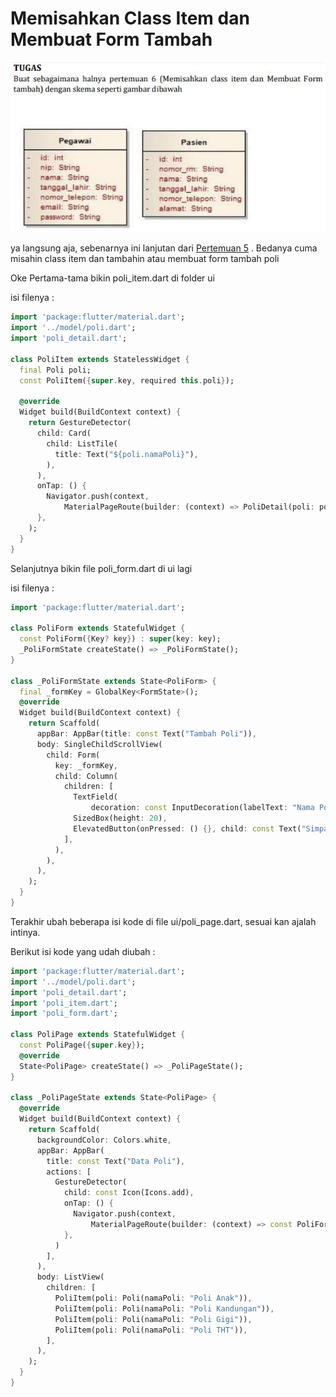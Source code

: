 # Memisahkan Class Item dan Membuat Form Tambah

<img src="https://github.com/Jauhariq/Mobile-programming/raw/klinik_app2/assets/pertemuan6.JPG"/>

ya langsung aja, sebenarnya ini lanjutan dari <a href="https://github.com/Jauhariq/Mobile-programming/tree/klinik_app">Pertemuan 5</a> . Bedanya cuma misahin class item dan tambahin atau membuat form tambah poli

Oke Pertama-tama bikin poli_item.dart di folder ui

isi filenya :

```dart
import 'package:flutter/material.dart';
import '../model/poli.dart';
import 'poli_detail.dart';

class PoliItem extends StatelessWidget {
  final Poli poli;
  const PoliItem({super.key, required this.poli});

  @override
  Widget build(BuildContext context) {
    return GestureDetector(
      child: Card(
        child: ListTile(
          title: Text("${poli.namaPoli}"),
        ),
      ),
      onTap: () {
        Navigator.push(context,
            MaterialPageRoute(builder: (context) => PoliDetail(poli: poli)));
      },
    );
  }
}
```

Selanjutnya bikin file poli_form.dart di ui lagi

isi filenya :

```dart
import 'package:flutter/material.dart';

class PoliForm extends StatefulWidget {
  const PoliForm({Key? key}) : super(key: key);
  _PoliFormState createState() => _PoliFormState();
}

class _PoliFormState extends State<PoliForm> {
  final _formKey = GlobalKey<FormState>();
  @override
  Widget build(BuildContext context) {
    return Scaffold(
      appBar: AppBar(title: const Text("Tambah Poli")),
      body: SingleChildScrollView(
        child: Form(
          key: _formKey,
          child: Column(
            children: [
              TextField(
                  decoration: const InputDecoration(labelText: "Nama Poli")),
              SizedBox(height: 20),
              ElevatedButton(onPressed: () {}, child: const Text("Simpan"))
            ],
          ),
        ),
      ),
    );
  }
}
```

Terakhir ubah beberapa isi kode di file ui/poli_page.dart, sesuai kan ajalah intinya.

Berikut isi kode yang udah diubah :

```dart
import 'package:flutter/material.dart';
import '../model/poli.dart';
import 'poli_detail.dart';
import 'poli_item.dart';
import 'poli_form.dart';

class PoliPage extends StatefulWidget {
  const PoliPage({super.key});
  @override
  State<PoliPage> createState() => _PoliPageState();
}

class _PoliPageState extends State<PoliPage> {
  @override
  Widget build(BuildContext context) {
    return Scaffold(
      backgroundColor: Colors.white,
      appBar: AppBar(
        title: const Text("Data Poli"),
        actions: [
          GestureDetector(
            child: const Icon(Icons.add),
            onTap: () {
              Navigator.push(context,
                  MaterialPageRoute(builder: (context) => const PoliForm()));
            },
          )
        ],
      ),
      body: ListView(
        children: [
          PoliItem(poli: Poli(namaPoli: "Poli Anak")),
          PoliItem(poli: Poli(namaPoli: "Poli Kandungan")),
          PoliItem(poli: Poli(namaPoli: "Poli Gigi")),
          PoliItem(poli: Poli(namaPoli: "Poli THT")),
        ],
      ),
    );
  }
}
```
